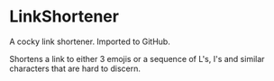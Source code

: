 # LinkShortener

A cocky link shortener. Imported to GitHub.

Shortens a link to either 3 emojis or a sequence of L's, I's and similar characters that are hard to discern.